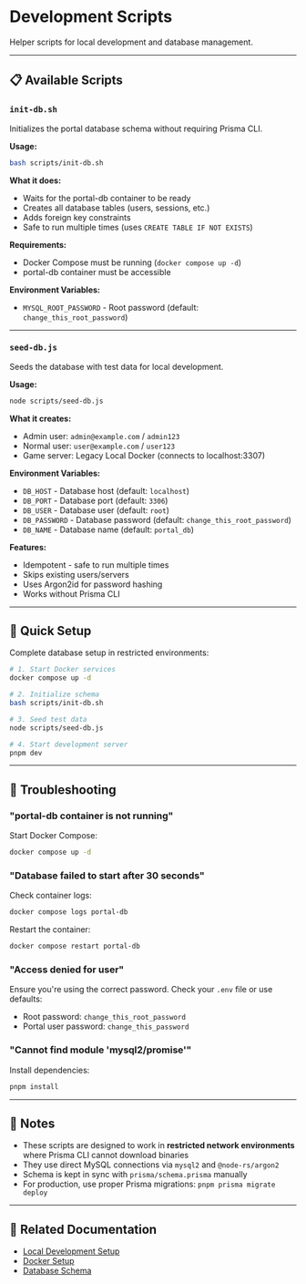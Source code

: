 # Development Scripts

Helper scripts for local development and database management.

---

## 📋 Available Scripts

### `init-db.sh`

Initializes the portal database schema without requiring Prisma CLI.

**Usage:**
```bash
bash scripts/init-db.sh
```

**What it does:**
- Waits for the portal-db container to be ready
- Creates all database tables (users, sessions, etc.)
- Adds foreign key constraints
- Safe to run multiple times (uses `CREATE TABLE IF NOT EXISTS`)

**Requirements:**
- Docker Compose must be running (`docker compose up -d`)
- portal-db container must be accessible

**Environment Variables:**
- `MYSQL_ROOT_PASSWORD` - Root password (default: `change_this_root_password`)

---

### `seed-db.js`

Seeds the database with test data for local development.

**Usage:**
```bash
node scripts/seed-db.js
```

**What it creates:**
- Admin user: `admin@example.com` / `admin123`
- Normal user: `user@example.com` / `user123`
- Game server: Legacy Local Docker (connects to localhost:3307)

**Environment Variables:**
- `DB_HOST` - Database host (default: `localhost`)
- `DB_PORT` - Database port (default: `3306`)
- `DB_USER` - Database user (default: `root`)
- `DB_PASSWORD` - Database password (default: `change_this_root_password`)
- `DB_NAME` - Database name (default: `portal_db`)

**Features:**
- Idempotent - safe to run multiple times
- Skips existing users/servers
- Uses Argon2id for password hashing
- Works without Prisma CLI

---

## 🚀 Quick Setup

Complete database setup in restricted environments:

```bash
# 1. Start Docker services
docker compose up -d

# 2. Initialize schema
bash scripts/init-db.sh

# 3. Seed test data
node scripts/seed-db.js

# 4. Start development server
pnpm dev
```

---

## 🔧 Troubleshooting

### "portal-db container is not running"

Start Docker Compose:
```bash
docker compose up -d
```

### "Database failed to start after 30 seconds"

Check container logs:
```bash
docker compose logs portal-db
```

Restart the container:
```bash
docker compose restart portal-db
```

### "Access denied for user"

Ensure you're using the correct password. Check your `.env` file or use defaults:
- Root password: `change_this_root_password`
- Portal user password: `change_this_password`

### "Cannot find module 'mysql2/promise'"

Install dependencies:
```bash
pnpm install
```

---

## 📝 Notes

- These scripts are designed to work in **restricted network environments** where Prisma CLI cannot download binaries
- They use direct MySQL connections via `mysql2` and `@node-rs/argon2`
- Schema is kept in sync with `prisma/schema.prisma` manually
- For production, use proper Prisma migrations: `pnpm prisma migrate deploy`

---

## 🔗 Related Documentation

- [Local Development Setup](../docs/SETUP_LOCAL_DEV.md)
- [Docker Setup](../docs/SETUP_DOCKER.md)
- [Database Schema](../docs/portal_schema.md)
